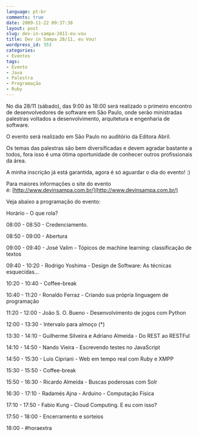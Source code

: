 ```yaml
---
language: pt-br
comments: true
date: 2009-11-22 09:37:38
layout: post
slug: dev-in-sampa-2811-eu-vou
title: Dev in Sampa 28/11, eu Vou!
wordpress_id: 353
categories:
- Eventos
tags:
- Evento
- Java
- Palestra
- Programação
- Ruby
---
```


No dia 28/11 (sábado), das 9:00 às 18:00 será realizado o primeiro encontro de desenvolvedores de software em São Paulo, onde serão ministradas palestras voltados a desenvolvimento, arquitetura e engenharia de software.

O evento será realizado em São Paulo no auditório da Editora Abril.

Os temas das palestras são bem diversificadas e devem agradar bastante a todos, fora isso é uma ótima oportunidade de conhecer outros profissionais da área.

A minha inscrição já está garantida, agora é só aguardar o dia do evento! :)

Para maiores informações o site do evento é: [http://www.devinsampa.com.br/](http://www.devinsampa.com.br/)

Veja abaixo a programação do evento:

Horário - O que rola?

08:00 - 08:50 - Credenciamento.

08:50 - 09:00 - Abertura

09:00 - 09:40 - José Valim - Tópicos de machine learning: classificação de textos

09:40 - 10:20 - Rodrigo Yoshima - Design de Software: As técnicas esquecidas...

10:20 - 10:40 - Coffee-break

10:40 - 11:20 - Ronaldo Ferraz - Criando sua própria linguagem de programação

11:20 - 12:00 - João S. O. Bueno - Desenvolvimento de jogos com Python

12:00 - 13:30 - Intervalo para almoço (*)

13:30 - 14:10 - Guilherme Silveira e Adriano Almeida - Do REST ao RESTFul

14:10 - 14:50 - Nando Vieira - Escrevendo testes no JavaScript

14:50 - 15:30 - Luis Cipriani - Web em tempo real com Ruby e XMPP

15:30 - 15:50 - Coffee-break

15:50 - 16:30 - Ricardo Almeida - Buscas poderosas com Solr

16:30 - 17:10 - Radamés Ajna - Arduino - Computação Física

17:10 - 17:50 - Fabio Kung - Cloud Computing. E eu com isso?

17:50 - 18:00 - Encerramento e sorteios

18:00 - #horaextra